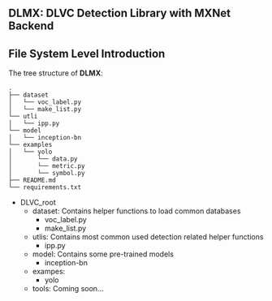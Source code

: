 DLMX: DLVC Detection Library with MXNet Backend
----------------------------------------

## File System Level Introduction

The tree structure of **DLMX**:

```
.
├── dataset
│   └── voc_label.py
│   └── make_list.py
└── utli
│   └── ipp.py
└── model
│   └── inception-bn
└── examples
│   └── yolo
│       └── data.py
│       └── metric.py
│       └── symbol.py
├── README.md
└── requirements.txt

```

+ DLVC_root
    - dataset: 
    Contains helper functions to load common databases
        - voc_label.py
        - make_list.py
    - utlis: 
    Contains most common used detection related helper functions
        - ipp.py
    - model:
    Contains some pre-trained models
        - inception-bn
    - exampes:
        - yolo
    - tools: 
    Coming soon...
